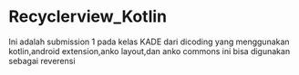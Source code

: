 # Recyclerview_Kotlin
Ini adalah submission 1 pada kelas KADE dari dicoding yang menggunakan kotlin,android extension,anko layout,dan anko commons
ini bisa digunakan sebagai reverensi
